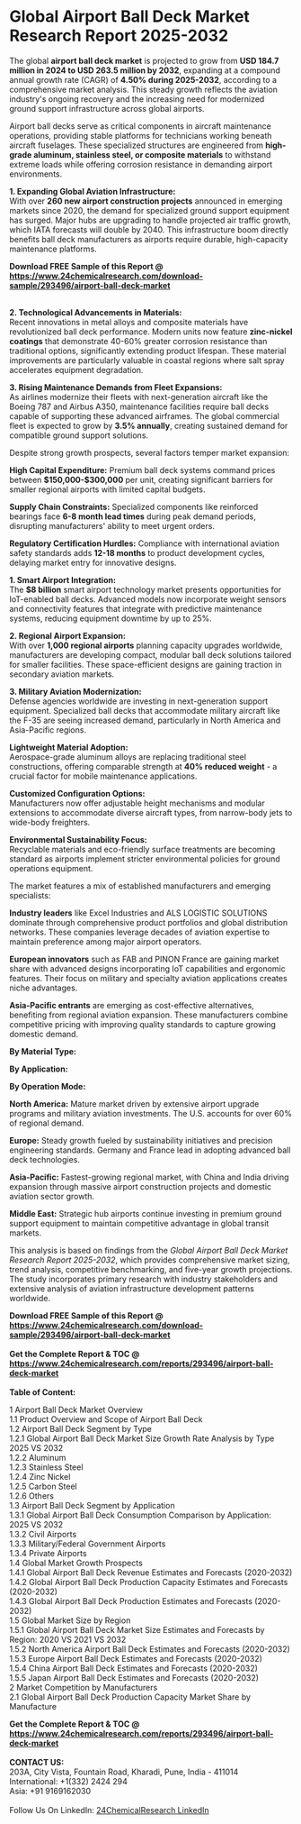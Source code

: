 <h1>Global Airport Ball Deck Market Research Report 2025-2032</h1><p>The global <strong>airport ball deck market</strong> is projected to grow from <strong>USD 184.7 million in 2024 to USD 263.5 million by 2032</strong>, expanding at a compound annual growth rate (CAGR) of <strong>4.50% during 2025-2032</strong>, according to a comprehensive market analysis. This steady growth reflects the aviation industry's ongoing recovery and the increasing need for modernized ground support infrastructure across global airports.</p><p>Airport ball decks serve as critical components in aircraft maintenance operations, providing stable platforms for technicians working beneath aircraft fuselages. These specialized structures are engineered from <strong>high-grade aluminum, stainless steel, or composite materials</strong> to withstand extreme loads while offering corrosion resistance in demanding airport environments.</p><p><strong>1. Expanding Global Aviation Infrastructure:</strong><br>
With over <strong>260 new airport construction projects</strong> announced in emerging markets since 2020, the demand for specialized ground support equipment has surged. Major hubs are upgrading to handle projected air traffic growth, which IATA forecasts will double by 2040. This infrastructure boom directly benefits ball deck manufacturers as airports require durable, high-capacity maintenance platforms.</p><div><b>Download FREE Sample of this Report @ 
            <a href="https://www.24chemicalresearch.com/download-sample/293496/airport-ball-deck-market">
            https://www.24chemicalresearch.com/download-sample/293496/airport-ball-deck-market</a></b></div><br><p><strong>2. Technological Advancements in Materials:</strong><br>
Recent innovations in metal alloys and composite materials have revolutionized ball deck performance. Modern units now feature <strong>zinc-nickel coatings</strong> that demonstrate 40-60% greater corrosion resistance than traditional options, significantly extending product lifespan. These material improvements are particularly valuable in coastal regions where salt spray accelerates equipment degradation.</p><p><strong>3. Rising Maintenance Demands from Fleet Expansions:</strong><br>
As airlines modernize their fleets with next-generation aircraft like the Boeing 787 and Airbus A350, maintenance facilities require ball decks capable of supporting these advanced airframes. The global commercial fleet is expected to grow by <strong>3.5% annually</strong>, creating sustained demand for compatible ground support solutions.</p><p>Despite strong growth prospects, several factors temper market expansion:</p><p><strong>High Capital Expenditure:</strong> Premium ball deck systems command prices between <strong>$150,000-$300,000</strong> per unit, creating significant barriers for smaller regional airports with limited capital budgets.</p><p><strong>Supply Chain Constraints:</strong> Specialized components like reinforced bearings face <strong>6-8 month lead times</strong> during peak demand periods, disrupting manufacturers' ability to meet urgent orders.</p><p><strong>Regulatory Certification Hurdles:</strong> Compliance with international aviation safety standards adds <strong>12-18 months</strong> to product development cycles, delaying market entry for innovative designs.</p><p><strong>1. Smart Airport Integration:</strong><br>
The <strong>$8 billion</strong> smart airport technology market presents opportunities for IoT-enabled ball decks. Advanced models now incorporate weight sensors and connectivity features that integrate with predictive maintenance systems, reducing equipment downtime by up to 25%.</p><p><strong>2. Regional Airport Expansion:</strong><br>
With over <strong>1,000 regional airports</strong> planning capacity upgrades worldwide, manufacturers are developing compact, modular ball deck solutions tailored for smaller facilities. These space-efficient designs are gaining traction in secondary aviation markets.</p><p><strong>3. Military Aviation Modernization:</strong><br>
Defense agencies worldwide are investing in next-generation support equipment. Specialized ball decks that accommodate military aircraft like the F-35 are seeing increased demand, particularly in North America and Asia-Pacific regions.</p><p><strong>Lightweight Material Adoption:</strong><br>
Aerospace-grade aluminum alloys are replacing traditional steel constructions, offering comparable strength at <strong>40% reduced weight</strong> - a crucial factor for mobile maintenance applications.</p><p><strong>Customized Configuration Options:</strong><br>
Manufacturers now offer adjustable height mechanisms and modular extensions to accommodate diverse aircraft types, from narrow-body jets to wide-body freighters.</p><p><strong>Environmental Sustainability Focus:</strong><br>
Recyclable materials and eco-friendly surface treatments are becoming standard as airports implement stricter environmental policies for ground operations equipment.</p><p>The market features a mix of established manufacturers and emerging specialists:</p><p><strong>Industry leaders</strong> like Excel Industries and ALS LOGISTIC SOLUTIONS dominate through comprehensive product portfolios and global distribution networks. These companies leverage decades of aviation expertise to maintain preference among major airport operators.</p><p><strong>European innovators</strong> such as FAB and PINON France are gaining market share with advanced designs incorporating IoT capabilities and ergonomic features. Their focus on military and specialty aviation applications creates niche advantages.</p><p><strong>Asia-Pacific entrants</strong> are emerging as cost-effective alternatives, benefiting from regional aviation expansion. These manufacturers combine competitive pricing with improving quality standards to capture growing domestic demand.</p><p><strong>By Material Type:</strong></p><p><strong>By Application:</strong></p><p><strong>By Operation Mode:</strong></p><p><strong>North America:</strong> Mature market driven by extensive airport upgrade programs and military aviation investments. The U.S. accounts for over 60% of regional demand.</p><p><strong>Europe:</strong> Steady growth fueled by sustainability initiatives and precision engineering standards. Germany and France lead in adopting advanced ball deck technologies.</p><p><strong>Asia-Pacific:</strong> Fastest-growing regional market, with China and India driving expansion through massive airport construction projects and domestic aviation sector growth.</p><p><strong>Middle East:</strong> Strategic hub airports continue investing in premium ground support equipment to maintain competitive advantage in global transit markets.</p><p>This analysis is based on findings from the <em>Global Airport Ball Deck Market Research Report 2025-2032</em>, which provides comprehensive market sizing, trend analysis, competitive benchmarking, and five-year growth projections. The study incorporates primary research with industry stakeholders and extensive analysis of aviation infrastructure development patterns worldwide.</p><div><b>Download FREE Sample of this Report @ 
            <a href="https://www.24chemicalresearch.com/download-sample/293496/airport-ball-deck-market">
            https://www.24chemicalresearch.com/download-sample/293496/airport-ball-deck-market</a></b></div><br><div><b>Get the Complete Report & TOC @ 
            <a href="https://www.24chemicalresearch.com/reports/293496/airport-ball-deck-market">
            https://www.24chemicalresearch.com/reports/293496/airport-ball-deck-market</a></b></div><br>
            <b>Table of Content:</b><p>1 Airport Ball Deck Market Overview<br />
    1.1 Product Overview and Scope of Airport Ball Deck<br />
    1.2 Airport Ball Deck Segment by Type<br />
        1.2.1 Global Airport Ball Deck Market Size Growth Rate Analysis by Type 2025 VS 2032<br />
        1.2.2 Aluminum<br />
        1.2.3 Stainless Steel<br />
        1.2.4 Zinc Nickel<br />
        1.2.5 Carbon Steel<br />
        1.2.6 Others<br />
    1.3 Airport Ball Deck Segment by Application<br />
        1.3.1 Global Airport Ball Deck Consumption Comparison by Application: 2025 VS 2032<br />
        1.3.2 Civil Airports<br />
        1.3.3 Military/Federal Government Airports<br />
        1.3.4 Private Airports<br />
    1.4 Global Market Growth Prospects<br />
        1.4.1 Global Airport Ball Deck Revenue Estimates and Forecasts (2020-2032)<br />
        1.4.2 Global Airport Ball Deck Production Capacity Estimates and Forecasts (2020-2032)<br />
        1.4.3 Global Airport Ball Deck Production Estimates and Forecasts (2020-2032)<br />
    1.5 Global Market Size by Region<br />
        1.5.1 Global Airport Ball Deck Market Size Estimates and Forecasts by Region: 2020 VS 2021 VS 2032<br />
        1.5.2 North America Airport Ball Deck Estimates and Forecasts (2020-2032)<br />
        1.5.3 Europe Airport Ball Deck Estimates and Forecasts (2020-2032)<br />
        1.5.4 China Airport Ball Deck Estimates and Forecasts (2020-2032)<br />
        1.5.5 Japan Airport Ball Deck Estimates and Forecasts (2020-2032)<br />
2 Market Competition by Manufacturers<br />
    2.1 Global Airport Ball Deck Production Capacity Market Share by Manufacture</p><div><b>Get the Complete Report & TOC @ 
            <a href="https://www.24chemicalresearch.com/reports/293496/airport-ball-deck-market">
            https://www.24chemicalresearch.com/reports/293496/airport-ball-deck-market</a></b></div><br><b>CONTACT US:</b><br>
            203A, City Vista, Fountain Road, Kharadi, Pune, India - 411014<br>
            International: +1(332) 2424 294<br>
            Asia: +91 9169162030 <br><br>
            Follow Us On LinkedIn: <a href="https://www.linkedin.com/company/24chemicalresearch/">24ChemicalResearch LinkedIn</a>
